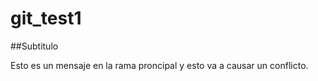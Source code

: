 # git_test1

##Subtitulo

Esto es un mensaje en la rama proncipal y esto va a causar un conflicto.


